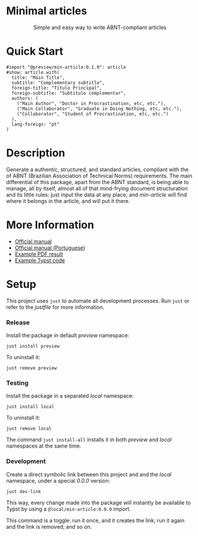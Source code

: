 # Minimal articles

<center>
  Simple and easy way to write ABNT-compliant articles
</center>


# Quick Start

```typst
#import "@preview/min-article:0.1.0": article
#show: article.with(
  title: "Main Title",
  subtitle: "Complementary subtitle",
  foreign-title: "Título Principal",
  foreign-subtitle: "Subtítulo complementar",
  authors: (
    ("Main Author", "Doctor in Procrastination, etc, etc."),
    ("Main Collaborator", "Graduate in Doing Nothing, etc, etc."),
    ("Collaborator", "Student of Procrastination, etc, etc.")
  ),
  lang-foreign: "pt"
)
```


# Description

Generate a authentic, structured, and standard articles, compliant with the
of ABNT (Brazilian Association of Technical Norms) requirements. The main
differential of this package, apart from the ABNT standard, is being able to
manage, all by itself, almost all of that mind-frying document structuration
and its little rules: just input the data at any place, and _min-article_ will
find where it belongs in the article, and will put it there.


# More Information

- [Official manual](docs/pdf/manual.pdf)
- [Official manual (Portuguese)](docs/pdf/manual-pt.pdf)
- [Example PDF result](docs/pdf/example.pdf)
- [Example Typst code](docs/template/main.typ)


# Setup

This project uses `just` to automate all development processes. Run `just` or
refer to the _justfile_ for more information.


### Release

Install the package in default _preview_ namespace:

```
just install preview
```

To uninstall it:

```
just remove preview
```


### Testing

Install the package in a separated _local_ namespace:

```
just install local
```

To uninstall it:

```
just remove local
```

The command `just install-all` installs it in both _preview_ and _local_
namespaces at the same time.


### Development

Create a direct symbolic link between this project and and the _local_ namespace,
under a special _0.0.0_ version:

```
just dev-link
```

This way, every change made into the package will instantly be available to 
Typst by using a `@local/min-article:0.0.0` import.

This command is a toggle: run it once, and it creates the link; run it again and
the link is removed; and so on.